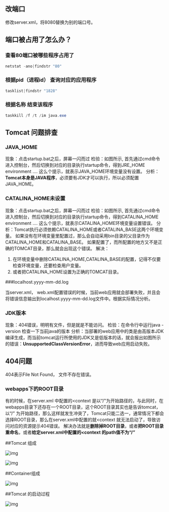 ## 改端口

修改server.xml，将8080替换为别的端口号。

## 端口被占用了怎么办？

### 查看80端口被哪些程序占用了

```powershell
netstat -ano|findstr "80"
```

### 根据pid（进程id） 查询对应的应用程序

```powershell
tasklist|findstr "1828"
```

### 根据名称 结束该程序

```powershell
taskkill /f /t /im java.exe
```

## Tomcat 问题排查

### JAVA_HOME

现象：点击startup.bat之后，屏幕一闪而过
检验：如图所示, 首先通过cmd命令进入控制台，然后切换到对应的目录执行startup命令，得到JRE_HOME environment .... 这么个提示，就表示JAVA_HOME环境变量没有设置。
分析：**Tomcat本身是JAVA程序**，必须要有JDK才可以执行，所以必须配置JAVA_HOME。

### CATALINA_HOME未设置

现象：点击startup.bat之后，屏幕一闪而过
检验：如图所示, 首先通过cmd命令进入控制台，然后切换到对应的目录执行startup命令，得到CATALINA_HOME environment .... 这么个提示，就表示CATALINA_HOME环境变量设置错误。
分析：Tomcat执行必须依赖CATALINA_HOME或者CATALINA_BASE这两个环境变量。 如果没有在环境变量里配置过，那么会自动采用bin目录的父目录作为CATALINA_HOME和CATALINA_BASE。 如果配置了，而所配置的地方又不是正确的TOMCAT目录，那么就会出现这个错误。
解决：

1. 在环境变量中删除CATALINA_HOME,CATALINA_BASE的配置，记得不仅要检查环境变量，还要检查用户变量。
2. 或者把CATALINA_HOME设置为正确的TOMCAT目录。

###localhost.yyyy-mm-dd.log

当server.xml， web.xml配置错误的时候，当前web应用就会部署失败，并且会将错误信息输出到localhost.yyyy-mm-dd.log文件中。根据实际情况分析。

### JDK版本

现象：404错误，明明有文件，但是就是不能访问。
检验：在命令行中运行java -version 检查一下当前java的版本
分析：当部署的web应用中的类是由高版本JDK编译生成，而当前tomcat运行所使用的JDK又是低版本的话，就会报出如图所示的错误：**UnsupportedClassVersionError**，进而导致web应用启动失败。

## 404问题

404表示File Not Found， 文件不存在错误。

### webapps下的ROOT目录

有的时候，在server.xml 中配置的<context 是以“/"为开始路径的，与此同时，在webapps目录下还存在一个ROOT目录，这个ROOT目录其实也是告诉tomcat，以“/” 为开始路径，那么这样就发生冲突了，Tomcat只能二选一，通常情况下都会选择ROOT目录，那么在server.xml中配置的就<context 就无法启动了，导致访问对应的资源提示404错误。
解决办法就是**删除掉ROOT目录**，或者**把ROOT目录重命名**，或者**给定server.xml中配置的<context 的path值不为“/”**



##Tomcat 组成

![img](https://dn-mhke0kuv.qbox.me/9ccc3ed9de0df39faa1e.jpeg?imageView2/0/w/1280/h/960/format/webp/ignore-error/1)

![img](https://pic002.cnblogs.com/images/2012/322938/2012090217005339.png)



##Container组成

![img](https://dn-mhke0kuv.qbox.me/1a2613edf5779c7bf184.jpeg?imageView2/0/w/1280/h/960/format/webp/ignore-error/1)

##Tomcat 的启动过程

![img](https://dn-mhke0kuv.qbox.me/94989563f76b0c2b6b19.jpeg?imageView2/0/w/1280/h/960/format/webp/ignore-error/1)






